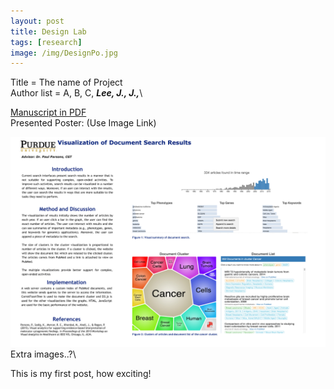```yaml
---
layout: post
title: Design Lab
tags: [research]
image: /img/DesignPo.jpg
---
```


Title = The name of Project\
Author list = A, B, C,  *__Lee, J., J.,__*\

[Manuscript in PDF](https://www.google.com)\
Presented Poster: (Use Image Link)



![Presented Poster](/img/DesignPo.jpg)
Extra images..?\



This is my first post, how exciting!
